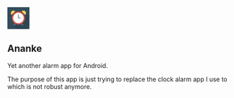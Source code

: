 <img src="app/src/main/ic_launcher-playstore.png" alt="drawing" width="50"/>

Ananke
-----

Yet another alarm app for Android.

The purpose of this app is just trying to replace the clock alarm app I use to which is not robust anymore.
